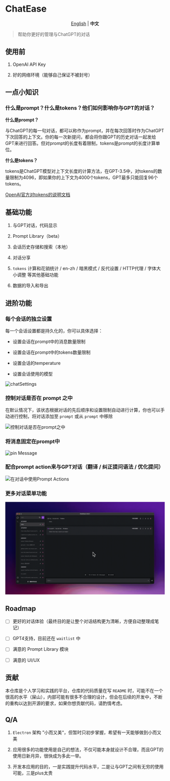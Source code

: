 
# ChatEase

<p align="center">
    <a href="./README.md">English</a> | <b>中文</b>
</p>

>帮助你更好的管理与ChatGPT的对话

## 使用前

1. OpenAI API Key

2. 好的网络环境（能够自己保证不被封号）

## 一点小知识

### 什么是prompt？什么是tokens？他们如何影响你与GPT的对话？

**什么是prompt？**

与ChatGPT的每一句对话，都可以称作为prompt，并在每次回答时作为ChatGPT下次回答的上下文。你的每一次新提问，都会将你跟GPT的历史对话一起发给GPT来进行回答。但对prompt的长度有着限制，tokens是prompt的长度计算单位。

**什么是tokens？**

tokens是ChatGPT模型对上下文长度的计算方法，在GPT-3.5中，对tokens的数量限制为4096，即如果你的上下文为4000个tokens，GPT最多只能回复96个tokens。

[OpenAI官方对tokens的说明文档](https://help.openai.com/en/articles/4936856-what-are-tokens-and-how-to-count-them)

## 基础功能

1. 与GPT对话，代码显示

2. Prompt Library（beta）

3. 会话历史存储和搜索（本地）

4. 对话分享

5. `tokens` 计算和花销统计 / en-zh / 暗黑模式 / 反代设置 / HTTP代理 / 字体大小调整 等其他基础功能

6. 数据的导入和导出

## 进阶功能

### 每个会话的独立设置

每一个会话设置都是持久化的，你可以具体选择：

* 设置会话在prompt中的消息数量限制

* 设置会话在prompt中的tokens数量限制

* 设置会话的temperature

* 设置会话使用的模型

![chatSettings](./docs/gifs/chatSettings.gif)

### 控制对话是否在 prompt 之中

在默认情况下，该状态根据对话的先后顺序和设置限制自动进行计算，你也可以手动进行控制，将对话添加至  `prompt` 或从 `prompt` 中移除

![控制对话是否在prompt之中](./docs/gifs/toggleMessageInPrompt.gif)

### 将消息固定在prompt中

![pin Message](./docs/gifs/pinMessage.gif)

### 配合prompt action来与GPT对话（翻译 / 纠正提问语法 / 优化提问）

![在对话中使用Prompt Actions](./docs/gifs/useActionsInChat.gif)

### 更多对话菜单功能

![chatMenu](./docs/gifs/chatMenu.gif)

## Roadmap

- [ ] 更好的对话体验（最终目的是让整个对话结构更为清晰，方便自动整理成笔记）

- [ ] GPT4支持，目前还在 `waitlist` 中

- [ ] 满意的 Prompt Library 模块

- [ ] 满意的 UI/UX

## 贡献

本仓库是个人学习和实践的平台，仓库的代码质量在写 `README` 时，可能不在一个很高的水平（屎山），内部可能有很多不合理的设计，但会在后续的开发中，不断的重构以达到开源的要求，如果你想贡献代码，请酌情考虑。

## Q/A

1. `Electron` 架构 ”小而又美“，但暂时只初步掌握，希望有一天能够做到小而又美

2. 应用很多的功能使用是自己的想法，不仅可能本身就设计不合理，而且GPT的使用日新月异，很快成为多此一举。

3. 开发本应用的目的，一是实践提升代码水平，二是让与GPT之间有无穷的使用可能，三是plus太贵
